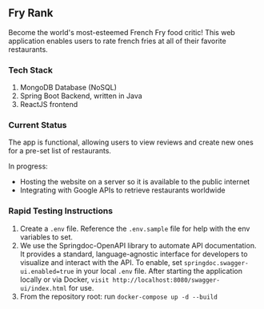 ## Fry Rank ##

Become the world's most-esteemed French Fry food critic! This web application enables users to rate french fries at all of their favorite restaurants.

### Tech Stack ###

1. MongoDB Database (NoSQL)
2. Spring Boot Backend, written in Java
3. ReactJS frontend

### Current Status ###

The app is functional, allowing users to view reviews and create new ones for a pre-set list of restaurants.

In progress:
- Hosting the website on a server so it is available to the public internet
- Integrating with Google APIs to retrieve restaurants worldwide

### Rapid Testing Instructions ###
1. Create a `.env` file. Reference the `.env.sample` file for help with the env variables to set.
2. We use the Springdoc-OpenAPI library to automate API documentation. 
   It provides a standard, language-agnostic interface for developers to visualize and interact with the API. 
   To enable, set `springdoc.swagger-ui.enabled=true` in your local `.env` file. After starting the application locally or via Docker, 
   `visit http://localhost:8080/swagger-ui/index.html` for use.
3. From the repository root: run `docker-compose up -d --build`


